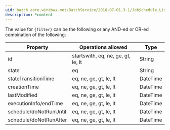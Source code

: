 ```yaml
---
uid: batch.core.windows.net/BatchService/2016-07-01.3.1/JobSchedule_List
description: *content
---
```

The value for `{filter}` can be the following or any AND-ed or OR-ed combination of the following:

|Property|Operations allowed|Type|
|--------------|------------------------|----------|
|id|startswith, eq, ne, ge, gt, le, lt|String|
|state|eq|String|
|stateTransitionTime|eq, ne, ge, gt, le, lt|DateTime|
|creationTime|eq, ne, ge, gt, le, lt|DateTime|
|lastModified|eq, ne, ge, gt, le, lt|DateTime|
|executionInfo/endTime|eq, ne, ge, gt, le, lt|DateTime|
|schedule/doNotRunUntil|eq, ne, ge, gt, le, lt|DateTime|
|schedule/doNotRunAfter|eq, ne, ge, gt, le, lt|DateTime|
